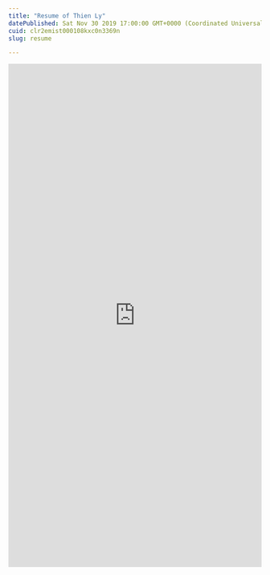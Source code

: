 ```yaml
---
title: "Resume of Thien Ly"
datePublished: Sat Nov 30 2019 17:00:00 GMT+0000 (Coordinated Universal Time)
cuid: clr2emist000108kxc0n3369n
slug: resume

---
```



<iframe src="https://drive.google.com/file/d/1YCFd7qEZZ8S2adzA6GoZKb49jvY0_bTD/preview" width="700" height="1000" style="border:none;overflow:hidden;margin:auto;max-width:100%; max-height: calc(max(70vh, 70vw))" scrolling="no" frameborder="0" allowfullscreen="true" allow="autoplay; clipboard-write; encrypted-media; picture-in-picture; web-share"/>